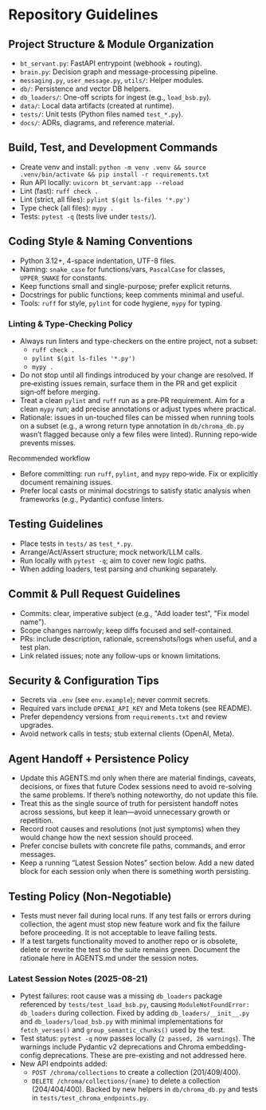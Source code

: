 # Repository Guidelines

## Project Structure & Module Organization
- `bt_servant.py`: FastAPI entrypoint (webhook + routing).
- `brain.py`: Decision graph and message-processing pipeline.
- `messaging.py`, `user_message.py`, `utils/`: Helper modules.
- `db/`: Persistence and vector DB helpers.
- `db_loaders/`: One-off scripts for ingest (e.g., `load_bsb.py`).
- `data/`: Local data artifacts (created at runtime).
- `tests/`: Unit tests (Python files named `test_*.py`).
- `docs/`: ADRs, diagrams, and reference material.

## Build, Test, and Development Commands
- Create venv and install: `python -m venv .venv && source .venv/bin/activate && pip install -r requirements.txt`
- Run API locally: `uvicorn bt_servant:app --reload`
- Lint (fast): `ruff check .`
- Lint (strict, all files): `pylint $(git ls-files '*.py')`
- Type check (all files): `mypy .`
- Tests: `pytest -q` (tests live under `tests/`).

## Coding Style & Naming Conventions
- Python 3.12+, 4-space indentation, UTF-8 files.
- Naming: `snake_case` for functions/vars, `PascalCase` for classes, `UPPER_SNAKE` for constants.
- Keep functions small and single-purpose; prefer explicit returns.
- Docstrings for public functions; keep comments minimal and useful.
- Tools: `ruff` for style, `pylint` for code hygiene, `mypy` for typing.

### Linting & Type-Checking Policy
- Always run linters and type-checkers on the entire project, not a subset:
  - `ruff check .`
  - `pylint $(git ls-files '*.py')`
  - `mypy .`
- Do not stop until all findings introduced by your change are resolved. If pre‑existing issues remain, surface them in the PR and get explicit sign‑off before merging.
- Treat a clean `pylint` and `ruff` run as a pre‑PR requirement. Aim for a clean `mypy` run; add precise annotations or adjust types where practical.
- Rationale: issues in un-touched files can be missed when running tools on a subset (e.g., a wrong return type annotation in `db/chroma_db.py` wasn’t flagged because only a few files were linted). Running repo‑wide prevents misses.

Recommended workflow
- Before committing: run `ruff`, `pylint`, and `mypy` repo‑wide. Fix or explicitly document remaining issues.
- Prefer local casts or minimal docstrings to satisfy static analysis when frameworks (e.g., Pydantic) confuse linters.

## Testing Guidelines
- Place tests in `tests/` as `test_*.py`.
- Arrange/Act/Assert structure; mock network/LLM calls.
- Run locally with `pytest -q`; aim to cover new logic paths.
- When adding loaders, test parsing and chunking separately.

## Commit & Pull Request Guidelines
- Commits: clear, imperative subject (e.g., "Add loader test", "Fix model name").
- Scope changes narrowly; keep diffs focused and self-contained.
- PRs: include description, rationale, screenshots/logs when useful, and a test plan.
- Link related issues; note any follow-ups or known limitations.

## Security & Configuration Tips
- Secrets via `.env` (see `env.example`); never commit secrets.
- Required vars include `OPENAI_API_KEY` and Meta tokens (see README).
- Prefer dependency versions from `requirements.txt` and review upgrades.
- Avoid network calls in tests; stub external clients (OpenAI, Meta).

## Agent Handoff + Persistence Policy
- Update this AGENTS.md only when there are material findings, caveats,
  decisions, or fixes that future Codex sessions need to avoid re-solving the
  same problems. If there’s nothing noteworthy, do not update this file.
- Treat this as the single source of truth for persistent handoff notes across
  sessions, but keep it lean—avoid unnecessary growth or repetition.
- Record root causes and resolutions (not just symptoms) when they would change
  how the next session should proceed.
- Prefer concise bullets with concrete file paths, commands, and error messages.
- Keep a running “Latest Session Notes” section below. Add a new dated block for
  each session only when there is something worth persisting.

## Testing Policy (Non-Negotiable)
- Tests must never fail during local runs. If any test fails or errors during
  collection, the agent must stop new feature work and fix the failure before
  proceeding. It is not acceptable to leave failing tests.
- If a test targets functionality moved to another repo or is obsolete, delete
  or rewrite the test so the suite remains green. Document the rationale here
  in AGENTS.md under the session notes.

### Latest Session Notes (2025-08-21)
- Pytest failures: root cause was a missing `db_loaders` package referenced by
  `tests/test_load_bsb.py`, causing `ModuleNotFoundError: db_loaders` during
  collection. Fixed by adding `db_loaders/__init__.py` and `db_loaders/load_bsb.py`
  with minimal implementations for `fetch_verses()` and
  `group_semantic_chunks()` used by the test.
- Test status: `pytest -q` now passes locally (`2 passed, 26 warnings`). The
  warnings include Pydantic v2 deprecations and Chroma embedding-config
  deprecations. These are pre-existing and not addressed here.
- New API endpoints added:
  - `POST /chroma/collections` to create a collection (201/409/400).
  - `DELETE /chroma/collections/{name}` to delete a collection (204/404/400).
  Backed by new helpers in `db/chroma_db.py` and tests in
  `tests/test_chroma_endpoints.py`.
